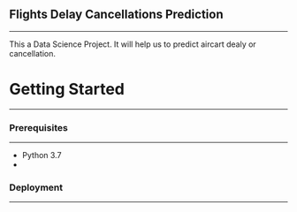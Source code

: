 ## Flights Delay Cancellations Prediction
---
This a Data Science Project. It will help us to predict aircart dealy or cancellation. 
# Getting Started
---
### Prerequisites

---
 - Python 3.7
 - 
 ### Deployment
 ---
